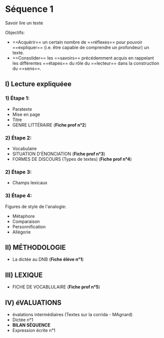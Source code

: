 # Séquence 1

Savoir lire un texte

Objectifs: 

* ==Acquérir== un certain nombre de ==réflexes== pour pouvoir ==expliquer== (i.e. être capable de comprendre un profondeur) un texte.
* ==Consolider== les ==savoirs== précédemment acquis en rappelant les différentes ==étapes== du rôle du ==lecteur== dans la construction du ==sens==. 

## I) Lecture expliquéee
### 1) Étape 1:

* Paratexte
* Mise en page
* Titre
* GENRE LITTÉRAIRE (**Fiche prof n°2**)

### 2) Étape 2:

* Vocabulaire
* SITUATION D'ÉNONCIATION (**Fiche prof n°3**)
* FORMES DE DISCOURS (Types de textes) (**Fiche prof n°4**)

### 2) Étape 3:

* Champs lexicaux

### 3) Étape 4:

Figures de style de l'analogie:

* Métaphore
* Comparaison
* Personnification
* Allégorie

## II) MÉTHODOLOGIE

* La dictée au DNB (**Fiche élève n°1**)

## III) LEXIQUE

* FICHE DE VOCABLULAIRE (**Fiche prof n°5**)

## IV) éVALUATIONS

* évalations intermédiaires (Textes sur la corrida - MAgnard)
* Dictée n°1
* **BILAN SÉQUENCE**
* Expression écrite n°1


